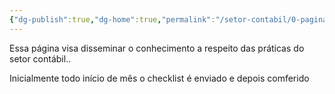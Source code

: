 ```yaml
---
{"dg-publish":true,"dg-home":true,"permalink":"/setor-contabil/0-pagina-inicial/objetivo-da-pagina/","tags":["gardenEntry"],"dgPassFrontmatter":true}
---
```



Essa página visa disseminar o conhecimento a respeito das práticas do setor contábil..

Inicialmente todo início de mês o checklist é enviado e depois comferido 